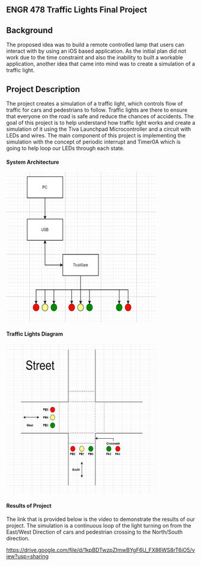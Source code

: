 ## ENGR 478 Traffic Lights Final Project

<h2> Background </h2>
The proposed idea was to build a remote controlled lamp that users can interact with by using an iOS based application. As the initial plan did not work due to the time constraint and also the inability to built a workable application, another idea that came into mind was to create a simulation of a traffic light. 


<h2> Project Description </h2>
The project creates a simulation of a traffic light, which controls flow of traffic for cars and pedestrians to follow. Traffic lights are there to ensure that everyone on the road is safe and reduce the chances of accidents. The goal of this project is to help understand how traffic light works and create a simulation of it using the Tiva Launchpad Microcontroller and a circuit with LEDs and wires. The main component of this project is implementing the simulation with the concept of periodic interrupt and Timer0A which is going to help loop our LEDs through each state.

<h4> System Architecture </h4>
<img src="images/TrafficLights_SystemArchitecture.PNG" width="400" height="400">
<h4> Traffic Lights Diagram </h4>
<img src="images/TrafficLights_Diagram.PNG" width="400" height="400">

<h4> Results of Project </h4>
The link that is provided below is the video to demonstrate the results of our project. The simulation is a continuous loop of the light turning on from the East/West Direction of cars and pedestrian crossing to the North/South direction.

https://drive.google.com/file/d/1kpBDTwzpZImwBYgF6U_FX86WS8rT6iO5/view?usp=sharing
